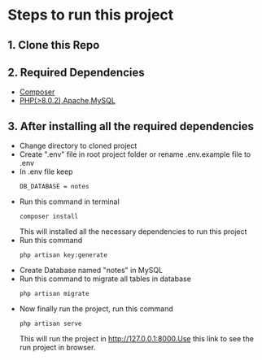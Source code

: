 # Steps to run this project

## 1. Clone this Repo

## 2. Required Dependencies
- [Composer](https://getcomposer.org/download/)
- [PHP(>8.0.2),Apache,MySQL](https://www.apachefriends.org/download.html)


## 3. After installing all the required dependencies
- Change directory to cloned project
- Create ".env" file in root project folder or rename .env.example file to .env
- In .env file keep
    ```
    DB_DATABASE = notes
    ```
- Run this command in terminal
    ```
    composer install
    ```
    This will installed all the necessary dependencies to run this project
- Run this command
    ```
    php artisan key:generate
    ```
- Create Database named "notes" in MySQL
- Run this command to migrate all tables in database
    ```
    php artisan migrate
    ```
- Now finally run the project, run this command
    ```
    php artisan serve
    ```
    This will run the project in http://127.0.0.1:8000.Use this link to see the run project in browser.

